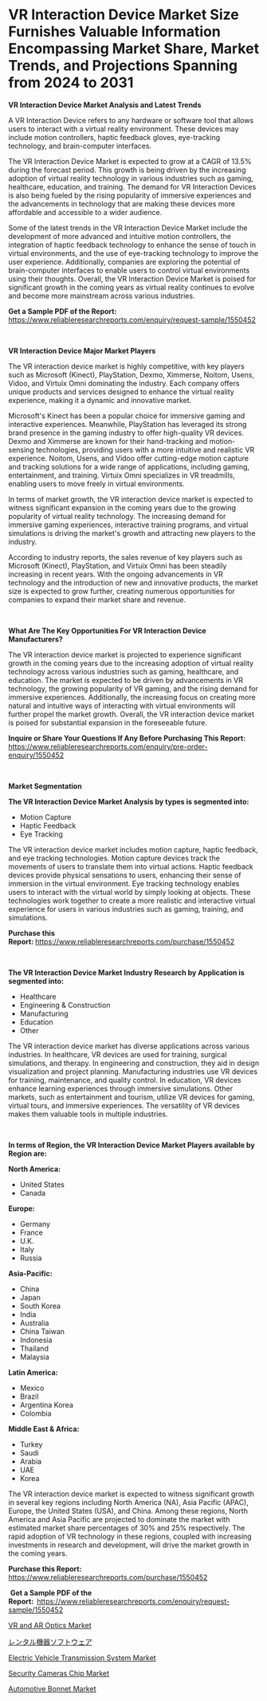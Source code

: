 <p><h1>VR Interaction Device Market Size Furnishes Valuable Information Encompassing Market Share, Market Trends, and Projections Spanning from 2024 to 2031</h1></p><p><strong>VR Interaction Device Market Analysis and Latest Trends</strong></p>
<p><p>A VR Interaction Device refers to any hardware or software tool that allows users to interact with a virtual reality environment. These devices may include motion controllers, haptic feedback gloves, eye-tracking technology, and brain-computer interfaces.</p><p>The VR Interaction Device Market is expected to grow at a CAGR of 13.5% during the forecast period. This growth is being driven by the increasing adoption of virtual reality technology in various industries such as gaming, healthcare, education, and training. The demand for VR Interaction Devices is also being fueled by the rising popularity of immersive experiences and the advancements in technology that are making these devices more affordable and accessible to a wider audience.</p><p>Some of the latest trends in the VR Interaction Device Market include the development of more advanced and intuitive motion controllers, the integration of haptic feedback technology to enhance the sense of touch in virtual environments, and the use of eye-tracking technology to improve the user experience. Additionally, companies are exploring the potential of brain-computer interfaces to enable users to control virtual environments using their thoughts. Overall, the VR Interaction Device Market is poised for significant growth in the coming years as virtual reality continues to evolve and become more mainstream across various industries.</p></p>
<p><strong>Get a Sample PDF of the Report:&nbsp;</strong> <a href="https://www.reliableresearchreports.com/enquiry/request-sample/1550452">https://www.reliableresearchreports.com/enquiry/request-sample/1550452</a></p>
<p>&nbsp;</p>
<p><strong>VR Interaction Device Major Market Players</strong></p>
<p><p>The VR interaction device market is highly competitive, with key players such as Microsoft (Kinect), PlayStation, Dexmo, Ximmerse, Noitom, Usens, Vidoo, and Virtuix Omni dominating the industry. Each company offers unique products and services designed to enhance the virtual reality experience, making it a dynamic and innovative market.</p><p>Microsoft's Kinect has been a popular choice for immersive gaming and interactive experiences. Meanwhile, PlayStation has leveraged its strong brand presence in the gaming industry to offer high-quality VR devices. Dexmo and Ximmerse are known for their hand-tracking and motion-sensing technologies, providing users with a more intuitive and realistic VR experience. Noitom, Usens, and Vidoo offer cutting-edge motion capture and tracking solutions for a wide range of applications, including gaming, entertainment, and training. Virtuix Omni specializes in VR treadmills, enabling users to move freely in virtual environments.</p><p>In terms of market growth, the VR interaction device market is expected to witness significant expansion in the coming years due to the growing popularity of virtual reality technology. The increasing demand for immersive gaming experiences, interactive training programs, and virtual simulations is driving the market's growth and attracting new players to the industry.</p><p>According to industry reports, the sales revenue of key players such as Microsoft (Kinect), PlayStation, and Virtuix Omni has been steadily increasing in recent years. With the ongoing advancements in VR technology and the introduction of new and innovative products, the market size is expected to grow further, creating numerous opportunities for companies to expand their market share and revenue.</p></p>
<p>&nbsp;</p>
<p><strong>What Are The Key Opportunities For VR Interaction Device Manufacturers?</strong></p>
<p><p>The VR interaction device market is projected to experience significant growth in the coming years due to the increasing adoption of virtual reality technology across various industries such as gaming, healthcare, and education. The market is expected to be driven by advancements in VR technology, the growing popularity of VR gaming, and the rising demand for immersive experiences. Additionally, the increasing focus on creating more natural and intuitive ways of interacting with virtual environments will further propel the market growth. Overall, the VR interaction device market is poised for substantial expansion in the foreseeable future.</p></p>
<p><strong>Inquire or Share Your Questions If Any Before Purchasing This Report:</strong> <a href="https://www.reliableresearchreports.com/enquiry/pre-order-enquiry/1550452">https://www.reliableresearchreports.com/enquiry/pre-order-enquiry/1550452</a></p>
<p>&nbsp;</p>
<p><strong>Market Segmentation</strong></p>
<p><strong>The VR Interaction Device Market Analysis by types is segmented into:</strong></p>
<p><ul><li>Motion Capture</li><li>Haptic Feedback</li><li>Eye Tracking</li></ul></p>
<p><p>The VR interaction device market includes motion capture, haptic feedback, and eye tracking technologies. Motion capture devices track the movements of users to translate them into virtual actions. Haptic feedback devices provide physical sensations to users, enhancing their sense of immersion in the virtual environment. Eye tracking technology enables users to interact with the virtual world by simply looking at objects. These technologies work together to create a more realistic and interactive virtual experience for users in various industries such as gaming, training, and simulations.</p></p>
<p><strong>Purchase this Report:&nbsp;</strong><a href="https://www.reliableresearchreports.com/purchase/1550452">https://www.reliableresearchreports.com/purchase/1550452</a></p>
<p>&nbsp;</p>
<p><strong>The VR Interaction Device Market Industry Research by Application is segmented into:</strong></p>
<p><ul><li>Healthcare</li><li>Engineering & Construction</li><li>Manufacturing</li><li>Education</li><li>Other</li></ul></p>
<p><p>The VR interaction device market has diverse applications across various industries. In healthcare, VR devices are used for training, surgical simulations, and therapy. In engineering and construction, they aid in design visualization and project planning. Manufacturing industries use VR devices for training, maintenance, and quality control. In education, VR devices enhance learning experiences through immersive simulations. Other markets, such as entertainment and tourism, utilize VR devices for gaming, virtual tours, and immersive experiences. The versatility of VR devices makes them valuable tools in multiple industries.</p></p>
<p>&nbsp;</p>
<p><strong>In terms of Region, the VR Interaction Device Market Players available by Region are:</strong></p>
<p>
    <p> <strong> North America: </strong>
        <ul>
            <li>United States</li>
            <li>Canada</li>
        </ul>
        </p> 
    <p> <strong> Europe: </strong>
        <ul>
            <li>Germany</li>
            <li>France</li>
            <li>U.K.</li>
            <li>Italy</li>
            <li>Russia</li>
        </ul>
        </p> 
    <p> <strong> Asia-Pacific: </strong>
        <ul>
            <li>China</li>
            <li>Japan</li>
            <li>South Korea</li>
            <li>India</li>
            <li>Australia</li>
            <li>China Taiwan</li>
            <li>Indonesia</li>
            <li>Thailand</li>
            <li>Malaysia</li>
        </ul>
        </p> 
    <p> <strong> Latin America: </strong>
        <ul>
            <li>Mexico</li>
            <li>Brazil</li>
            <li>Argentina Korea</li>
            <li>Colombia</li>
        </ul>
        </p> 
    <p> <strong> Middle East & Africa: </strong>
        <ul>
            <li>Turkey</li>
            <li>Saudi</li>
            <li>Arabia</li>
            <li>UAE</li>
            <li>Korea</li>
        </ul>
    </p>
    </p>
<p><p>The VR interaction device market is expected to witness significant growth in several key regions including North America (NA), Asia Pacific (APAC), Europe, the United States (USA), and China. Among these regions, North America and Asia Pacific are projected to dominate the market with estimated market share percentages of 30% and 25% respectively. The rapid adoption of VR technology in these regions, coupled with increasing investments in research and development, will drive the market growth in the coming years.</p></p>
<p><strong>Purchase this Report: </strong><a href="https://www.reliableresearchreports.com/purchase/1550452">https://www.reliableresearchreports.com/purchase/1550452</a></p>
<p>&nbsp;<strong>Get a Sample PDF of the Report:&nbsp;&nbsp;</strong><a href="https://www.reliableresearchreports.com/enquiry/request-sample/1550452">https://www.reliableresearchreports.com/enquiry/request-sample/1550452</a></p>
<p><strong></strong></p>
<p><p><a href="https://github.com/jaidynmorantestelletmjzya/Market-Research-Report-List-2/blob/main/vr-and-ar-optics-market.md">VR and AR Optics Market</a></p><p><a href="https://github.com/SantosDicki04/Market-Research-Report-List-1/blob/main/105147212796.md">レンタル機器ソフトウェア</a></p><p><a href="https://issuu.com/reportprime-2/docs/electric-vehicle-transmission-system-market-size-2">Electric Vehicle Transmission System Market</a></p><p><a href="https://github.com/ruddyyedelwadw/Market-Research-Report-List-1/blob/main/security-cameras-chip-market.md">Security Cameras Chip Market</a></p><p><a href="https://issuu.com/reportprime-2/docs/automotive-bonnet-market-size-2030.pptx">Automotive Bonnet Market</a></p></p>